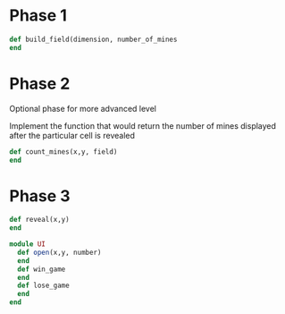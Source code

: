 # Phase 1

``` ruby
def build_field(dimension, number_of_mines
end
```

# Phase 2

Optional phase for more advanced level

Implement the function that would return the number of mines displayed after the particular cell is revealed

``` ruby
def count_mines(x,y, field)
end
```

# Phase 3


``` ruby
def reveal(x,y)
end

module UI
  def open(x,y, number)
  end
  def win_game
  end
  def lose_game
  end
end
```

